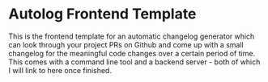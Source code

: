 # Autolog Frontend Template

This is the frontend template for an automatic changelog generator which can look through your project PRs on Github and come up with a small changelog for the meaningful code changes over a certain period of time. This comes with a command line tool and a backend server - both of which I will link to here once finished.
